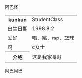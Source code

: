 阿巴怪
<table>
	<tr>
		<th>kunkun</th>
		<td colspan="3"> StudentClass </td>
	</tr>
	<tr>
    	<td> 出生日期</td>
    	<td>1998.8.2 </td>
   </tr>
 	<tr>
    	<td> 爱好 </td>
    	<td> 唱，跳，rap，篮球</td>
   </tr>
 	<tr>
    	<td> 鸡 </td>
    	<td> c女士</td>
   </tr>
  <tr>
		<th> 介绍	</th>
		<td colspan="3"> 这是我家哥哥 </td>
 </tr>
</table>

阿巴阿巴
